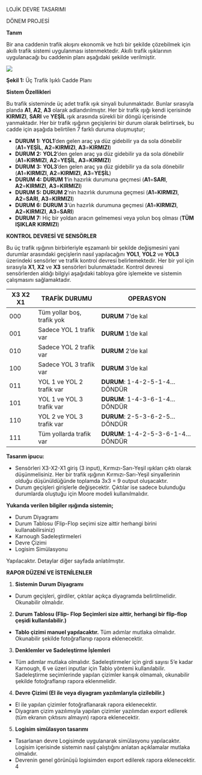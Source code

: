 ﻿LOJİK DEVRE TASARIMI

DÖNEM PROJESİ 

**Tanım** 

Bir ana caddenin trafik akışını ekonomik ve hızlı bir şekilde çözebilmek için akıllı trafik sistemi  uygulanması  istenmektedir.  Akıllı  trafik  ışıklarının  uygulanacağı  bu  caddenin planı aşağıdaki şekilde verilmiştir. 

![](Aspose.Words.689fe6ac-d3e7-465e-ac36-bb32b73dfef1.001.png)

**Şekil 1:** Üç Trafik Işıklı Cadde Planı 

**Sistem Özellikleri** 

Bu trafik sisteminde üç adet trafik ışık sinyali bulunmaktadır. Bunlar sırasıyla planda **A1**, **A2**, **A3** olarak adlandırılmıştır. Her bir trafik ışığı kendi içerisinde **KIRMIZI**, **SARI** ve **YEŞİL** ışık arasında sürekli bir döngü içerisinde yanmaktadır. Her bir trafik ışığının geçişlerini bir durum olarak belirtirsek, bu cadde için aşağıda belirtilen 7 farklı duruma oluşmuştur; 

- **DURUM 1:** **YOL1**’den gelen araç ya düz gidebilir ya da sola dönebilir (**A1**=**YEŞİL**, **A2**=**KIRMIZI**, **A3**=**KIRMIZI**)
- **DURUM 2:** **YOL2**’den gelen araç ya düz gidebilir ya da sola dönebilir (**A1**=**KIRMIZI**, **A2**=**YEŞİL**, **A3**=**KIRMIZI**)
- **DURUM 3:** **YOL3**’den gelen araç ya düz gidebilir ya da sola dönebilir (**A1**=**KIRMIZI**, **A2**=**KIRMIZI**, **A3**=**YEŞİL**)
- **DURUM 4:** **DURUM 1**‘in hazırlık durumuna geçmesi (**A1**=**SARI**, **A2**=**KIRMIZI**, **A3**=**KIRMIZI**)
- **DURUM 5:** **DURUM 2**‘nin hazırlık durumuna geçmesi (**A1**=**KIRMIZI**, **A2**=**SARI**, **A3**=**KIRMIZI**)
- **DURUM 6:** **DURUM 3**‘ün hazırlık durumuna geçmesi (**A1**=**KIRMIZI**, **A2**=**KIRMIZI**, **A3**=**SARI**)
- **DURUM 7:** Hiç bir yoldan aracın gelmemesi veya yolun boş olması (**TÜM IŞIKLAR** **KIRMIZI**)

**KONTROL DEVRESİ VE SENSÖRLER** 

Bu üç trafik ışığının birbirleriyle eşzamanlı bir şekilde değişmesini yani durumlar arasındaki geçişlerin nasıl yapılacağını **YOL1**, **YOL2** ve **YOL3** üzerindeki sensörler ve trafik kontrol devresi belirlemektedir. Her bir yol için sırasıyla **X1**, **X2** ve **X3** sensörleri bulunmaktadır. Kontrol devresi sensörlerden aldığı bilgiyi aşağıdaki tabloya göre işlemekte ve sistemin çalışmasını sağlamaktadır. 



|**X3 X2 X1** |**TRAFİK DURUMU** |**OPERASYON** |
| - | - | - |
|000 |Tüm yollar boş, trafik yok |**DURUM** 7’de kal |
|001 |Sadece YOL 1 trafik var |**DURUM** 1’de kal |
|010 |Sadece YOL 2 trafik var |**DURUM** 2’de kal |
|100 |Sadece YOL 3 trafik var |**DURUM** 3’de kal |
|011 |YOL 1 ve YOL 2 trafik var |**DURUM**: 1-4-2-5-1-4… DÖNDÜR |
|101 |YOL 1 ve YOL 3 trafik var |**DURUM**: 1-4-3-6-1-4… DÖNDÜR |
|110 |YOL 2 ve YOL 3 trafik var |**DURUM**: 2-5-3-6-2-5… DÖNDÜR |
|111 |Tüm yollarda trafik var |**DURUM**: 1-4-2-5-3-6-1-4… DÖNDÜR |
**Tasarım ipucu:** 

- Sensörleri X3-X2-X1 giriş (3 input), Kırmızı-Sarı-Yeşil ışıkları çıktı olarak düşünmelisiniz.  Her  bir  trafik  ışığının  Kırmızı-Sarı-Yeşil  sinyallerinin olduğu düşünüldüğünde toplamda 3x3 = 9 output oluşacaktır.
- Durum geçişleri girişlerle değişecektir. Çıktılar ise sadece bulunduğu durumlarda oluştuğu için Moore modeli kullanılmalıdır.

**Yukarıda verilen bilgiler ışığında sistemin;** 

- Durum Diyagramı
- Durum  Tablosu  (Flip-Flop  seçimi  size  aittir  herhangi  birini kullanabilirsiniz)
- Karnough Sadeleştirmeleri
- Devre Çizimi
- Logisim Simülasyonu

Yapılacaktır. Detaylar diğer sayfada anlatılmıştır. 

**RAPOR DÜZENİ VE İSTENİLENLER** 

1. **Sistemin Durum Diyagramı** 
- Durum geçişleri, girdiler, çıktılar açıkça diyagramda belirtilmelidir. Okunabilir olmalıdır.
2. **Durum Tablosu (Flip- Flop Seçimleri size aittir, herhangi bir   flip-flop çeşidi kullanılabilir.)** 
- **Tablo çizimi manuel yapılacaktır.**     Tüm adımlar mutlaka olmalıdır. Okunabilir şekilde fotoğraflanıp rapora eklenecektir.
3. **Denklemler ve Sadeleştirme İşlemleri** 
- Tüm adımlar mutlaka olmalıdır. Sadeleştirmeler için girdi sayısı 5’e kadar Karnough, 6 ve üzeri inputlar için Tablo yöntemi kullanılabilir. Sadeleştirme seçimlerinde yapılan çizimler karışık olmamalı, okunabilir şekilde fotoğraflanıp rapora eklenmelidir.
4. **Devre Çizimi (El ile veya diyagram yazılımlarıyla çizilebilir.)** 
- El ile yapılan çizimler fotoğraflanarak rapora eklenecektir.
- Diyagram çizim yazılımıyla yapılan çizimler yazılımdan export edilerek (tüm ekranın çıktısını almayın) rapora eklenecektir.
5. **Logisim simülasyon tasarımı**
- Tasarlanan devre Logisimde uygulanarak simülasyonu yapılacaktır. Logisim içerisinde sistemin nasıl çalıştığını anlatan açıklamalar mutlaka olmalıdır.
- Devrenin genel görünüşü logisimden export edilerek rapora eklenecektir.
4 
